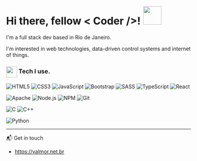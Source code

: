 
<h1>
Hi there, fellow < Coder />!
<img src="https://raw.githubusercontent.com/blackcater/blackcater/master/images/Hi.gif" width="50">
</h1>

I'm a full stack dev based in Rio de Janeiro.

I'm interested in web technologies, data-driven control systems and internet of things.

<h3> <img align="center" src="https://www.flaticon.com/svg/static/icons/svg/2933/2933245.svg" width="30"> Tech I use.</h3>

![HTML5](https://img.shields.io/badge/-HTML5-000000?style=flat&logo=HTML5)
![CSS3](https://img.shields.io/badge/-CSS3-000000?style=flat&logo=CSS3&logoColor=1572B6)
![JavaScript](https://img.shields.io/badge/-JavaScript-000000?style=flat&logo=javascript)
![Bootstrap](https://img.shields.io/badge/-Bootstrap-000000?style=flat&logo=Bootstrap&logoColor=563D7C)
![SASS](https://img.shields.io/badge/-SASS-000000?style=flat&logo=SASS)
![TypeScript](https://img.shields.io/badge/-TypeScript-000000?style=flat&logo=typescript&logoColor=007ACC)
![React](https://img.shields.io/badge/-React-000000?style=flat&logo=React)

![Apache](https://img.shields.io/badge/-Apache-000000?style=flat&logo=Apache&logoColor=F05032)
![Node.js](https://img.shields.io/badge/-Node.js-000000?style=flat&logo=Node.js&logoColor=339933)
![NPM](https://img.shields.io/badge/-NPM-000000?style=flat&logo=NPM&logoColor=CB3837)
![Git](https://img.shields.io/badge/-Git-000000?style=flat&logo=Git&logoColor=F05032)

![C](https://img.shields.io/badge/-C-000000?style=flat&logo=C&logoColor=2962ff)
![C++](https://img.shields.io/badge/-C++-black?logo=c%2B%2B&logoColor=2962ff)

![Python](https://img.shields.io/badge/-Python-000000?style=flat&logo=Python)





<hr>



📬 Get in touch

- https://valmor.net.br

